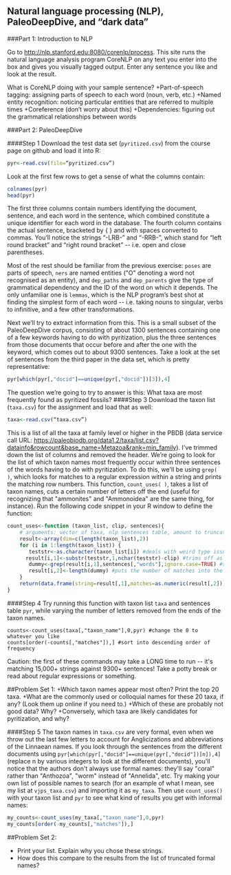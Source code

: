 ## Natural language processing (NLP), PaleoDeepDive, and “dark data”

###Part 1: Introduction to NLP

Go to http://nlp.stanford.edu:8080/corenlp/process. This site runs the natural language analysis program CoreNLP on any text you enter into the box and gives you visually tagged output. Enter any sentence you like and look at the result.

What is CoreNLP doing with your sample sentence?
+Part-of-speech tagging: assigning parts of speech to each word (noun, verb, etc.)
+Named entity recognition: noticing particular entities that are referred to multiple times
+Coreference (don’t worry about this)
+Dependencies: figuring out the grammatical relationships between words

###Part 2: PaleoDeepDive

####Step 1
Download the test data set (````pyritized.csv````) from the course page on github and load it into R:
````R
pyr<-read.csv(file=“pyritized.csv”)
````
Look at the first few rows to get a sense of what the columns contain:
````R
colnames(pyr)
head(pyr)
````
The first three columns contain numbers identifying the document, sentence, and each word in the sentence, which combined constitute a unique identifier for each word in the database.
The fourth column contains the actual sentence, bracketed by { } and with spaces converted to commas. You’ll notice the strings “-LRB-” and “-RRB-”, which stand for “left round bracket” and “right round bracket” -- i.e. open and close parentheses.

Most of the rest should be familiar from the previous exercise: ````poses```` are parts of speech, ````ners```` are named entities ("O" denoting a word not recognised as an entity), and ````dep_paths```` and ````dep_parents```` give the type of grammatical dependency and the ID of the word on which it depends. The only unfamiliar one is ````lemmas````, which is the NLP program’s best shot at finding the simplest form of each word -- i.e. taking nouns to singular, verbs to infinitive, and a few other transformations.

Next we’ll try to extract information from this. This is a small subset of the PaleoDeepDive corpus, consisting of about 1300 sentences containing one of a few keywords having to do with pyritization, plus the three sentences from those documents that occur before and after the one with the keyword, which comes out to about 9300 sentences. Take a look at the set of sentences from the third paper in the data set, which is pretty representative:
````R
pyr[which(pyr[,"docid"]==unique(pyr[,"docid"])[3]),4]
````
The question we’re going to try to answer is this: What taxa are most frequently found as pyritized fossils?
####Step 3
Download the taxon list (````taxa.csv````) for the assignment and load that as well:
````R
taxa<-read.csv(“taxa.csv”)
````
This is a list of all the taxa at family level or higher in the PBDB (data service call URL: https://paleobiodb.org/data1.2/taxa/list.csv?datainfo&rowcount&base_name=Metazoa&rank=min_family). I've trimmed down the list of columns and removed the header. We’re going to look for the list of which taxon names most frequently occur within three sentences of the words having to do with pyritization. To do this, we'll be using ````grep( )````, which looks for matches to a regular expression within a string and prints the matching row numbers.
This function, ````count_uses( )````, takes a list of taxon names, cuts a certain number of letters off the end (useful for recognizing that "ammonites" and "Ammonoidea" are the same thing, for instance). Run the following code snippet in your R window to define the function:
````R
count_uses<-function (taxon_list, clip, sentences){
    # arguments: vector of taxa, nlp sentences table, amount to truncate end of taxon names
    result<-array(dim=c(length(taxon_list),2))
    for (i in 1:length(taxon_list)) {
       teststr<-as.character(taxon_list[i]) #deals with weird type issues
      result[i,1]<-substr(teststr,1,nchar(teststr)-clip) #trims off as many characters as specified and puts it into the table
       dummy<-grep(result[i,1],sentences[,"words"],ignore.case=TRUE) #searches all sentences in the table for the resulting string
       result[i,2]<-length(dummy) #puts the number of matches into the table
    }
    return(data.frame(string=result[,1],matches=as.numeric(result[,2])))
}
````
####Step 4
Try running this function with taxon list ````taxa```` and sentences table ````pyr````, while varying the number of letters removed from the ends of the taxon names. 
````
counts<-count_uses(taxa[,"taxon_name"],0,pyr) #change the 0 to whatever you like
counts[order(-counts[,"matches"]),] #sort into descending order of frequency
````
Caution: the first of these commands may take a LONG time to run -- it's matching 15,000+ strings against 9300+ sentences! Take a potty break or read about regular expressions or something.

##Problem Set 1:
+Which taxon names appear most often? Print the top 20 taxa.
+What are the commonly used or colloquial names for these 20 taxa, if any? (Look them up online if you need to.)
+Which of these are probably not good data? Why? 
+Conversely, which taxa are likely candidates for pyritization, and why?

####Step 5
The taxon names in ````taxa.csv```` are very formal, even when we throw out the last few letters to account for Anglicizations and abbreviations of the Linnaean names. If you look through the sentences from the different documents using ````pyr[which(pyr[,"docid"]==unique(pyr[,"docid"])[n]),4]```` (replace n by various integers to look at the different documents), you'll notice that the authors don't always use formal names: they'll say "coral" rather than "Anthozoa", "worm" instead of "Annelida", etc. Try making your own list of possible names to search (for an example of what I mean, see my list at ````vjps_taxa.csv````) and importing it as ````my_taxa````. Then use ````count_uses()```` with your taxon list and ````pyr```` to see what kind of results you get with informal names:
````R
my_counts<-count_uses(my_taxa[,"taxon_name"],0,pyr)
my_counts[order(-my_counts[,"matches"]),]
````
##Problem Set 2:
+ Print your list. Explain why you chose these strings.
+ How does this compare to the results from the list of truncated formal names?
